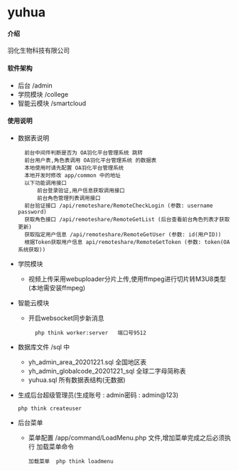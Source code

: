 # yuhua

#### 介绍
羽化生物科技有限公司
#### 软件架构
- 后台 /admin
- 学院模块 /college
- 智能云模块 /smartcloud



#### 使用说明
- 数据表说明
        
        前台中间件判断是否为 OA羽化平台管理系统 跳转
        前台用户表,角色表调用 OA羽化平台管理系统 的数据表
        本地使用时请先配置 OA羽化平台管理系统
        本地开发时修改 app/common 中的地址
        以下功能调用接口
            前台登录验证,用户信息获取调用接口
            前台角色管理列表调用接口
        前台验证接口 /api/remoteshare/RemoteCheckLogin (参数: username password)
        获取角色接口 /api/remoteshare/RemoteGetList (后台查看前台角色列表才获取更新)
        获取指定用户信息 /api/remoteshare/RemoteGetUser (参数: id(用户ID))
        根据Token获取用户信息 api/remoteshare/RemoteGetToken (参数: token(OA系统获取))

- 学院模块
    - 视频上传采用webuploader分片上传,使用ffmpeg进行切片转M3U8类型(本地需安装ffmpeg)

- 智能云模块
    - 开启websocket同步新消息
        
            php think worker:server   端口号9512

- 数据库文件 /sql 中
    - yh_admin_area_20201221.sql 全国地区表
    - yh_admin_globalcode_20201221_sql 全球二字母简称表
    - yuhua.sql 所有数据表结构(无数据)
    
- 生成后台超级管理员(生成账号 : admin密码 : admin@123)
    
      php think createuser
      
- 后台菜单
    - 菜单配置 /app/command/LoadMenu.php 文件,增加菜单完成之后必须执行 加载菜单命令
    
          加载菜单  php think loadmenu
